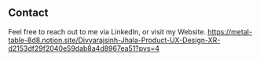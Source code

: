 ## Contact
Feel free to reach out to me via LinkedIn, or visit my Website.
https://metal-table-8d8.notion.site/Divyarajsinh-Jhala-Product-UX-Design-XR-d2153df29f2040e59dab8a4d8967ea51?pvs=4
